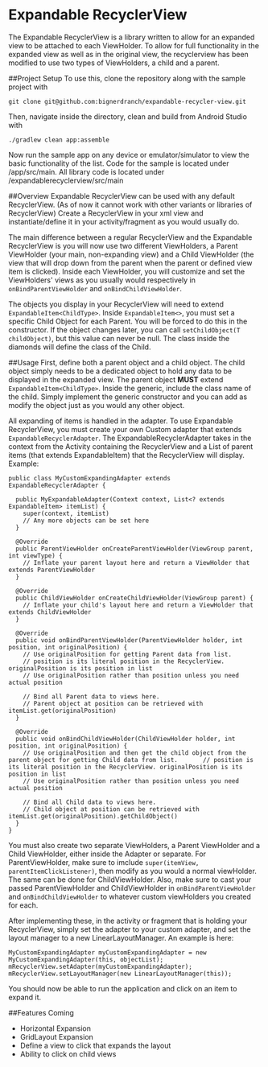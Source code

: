 # Expandable RecyclerView

The Expandable RecyclerView is a library written to allow for an expanded view to be attached to each ViewHolder. To allow for full functionality in the expanded view as well as in the original view, the recyclerview has been modified to use two types of ViewHolders, a child and a parent.

##Project Setup
To use this, clone the repository along with the sample project with
```
git clone git@github.com:bignerdranch/expandable-recycler-view.git
```

Then, navigate inside the directory, clean and build from Android Studio with
```
./gradlew clean app:assemble
```

Now run the sample app on any device or emulator/simulator to view the basic functionality of the list. Code for the sample is located under /app/src/main. All library code is located under /expandablerecyclerview/src/main

##Overview
Expandable RecyclerView can be used with any default RecyclerView. (As of now it cannot work with other variants or libraries of RecyclerView) Create a RecyclerView in your xml view and instantiate/define it in your activity/fragment as you would usually do.

The main difference between a regular RecyclerView and the Expandable RecyclerView is you will now use two different ViewHolders, a Parent ViewHolder (your main, non-expanding view) and a Child ViewHolder (the view that will drop down from the parent when the parent or defined view item is clicked). Inside each ViewHolder, you will customize and set the ViewHolders' views as you usually would respectively in ```onBindParentViewHolder``` and ```onBindChildViewHolder```. 

The objects you display in your RecyclerView will need to extend ```ExpandableItem<ChildType>```. Inside ```ExpandableItem<>```, you must set a specific Child Object for each Parent. You will be forced to do this in the constructor. If the object changes later, you can call ```setChildObject(T childObject)```, but this value can never be null. The class inside the diamonds will define the class of the Child.

##Usage
First, define both a parent object and a child object. The child object simply needs to be a dedicated object to hold any data to be displayed in the expanded view. The parent object **MUST** extend ```ExpandableItem<ChildType>```. Inside the generic, include the class name of the child. Simply implement the generic constructor and you can add as modify the object just as you would any other object.

All expanding of items is handled in the adapter. To use Expandable RecyclerView, you must create your own Custom adapter that extends ```ExpandableRecyclerAdapter```. The ExpandableRecyclerAdapter takes in the context from the Activity containing the RecyclerView and a List of parent items (that extends ExpandableItem) that the RecyclerView will display. Example:

```
public class MyCustomExpandingAdapter extends ExpandableRecyclerAdapter {

  public MyExpandableAdapter(Context context, List<? extends ExpandableItem> itemList) {
    super(context, itemList)
    // Any more objects can be set here
  }
  
  @Override
  public ParentViewHolder onCreateParentViewHolder(ViewGroup parent, int viewType) {
    // Inflate your parent layout here and return a ViewHolder that extends ParentViewHolder
  }
  
  @Override
  public ChildViewHolder onCreateChildViewHolder(ViewGroup parent) {
    // Inflate your child's layout here and return a ViewHolder that extends ChildViewHolder
  }
  
  @Override
  public void onBindParentViewHolder(ParentViewHolder holder, int position, int originalPosition) {
    // Use originalPosition for getting Parent data from list.
    // position is its literal position in the RecyclerView. originalPosition is its position in list
    // Use originalPosition rather than position unless you need actual position
    
    // Bind all Parent data to views here. 
    // Parent object at position can be retrieved with itemList.get(originalPosition)
  }
  
  @Override
  public void onBindChildViewHolder(ChildViewHolder holder, int position, int originalPosition) {
    // Use originalPosition and then get the child object from the parent object for getting Child data from list.       // position is its literal position in the RecyclerView. originalPosition is its position in list
    // Use originalPosition rather than position unless you need actual position
    
    // Bind all Child data to views here. 
    // Child object at position can be retrieved with itemList.get(originalPosition).getChildObject()
  }
}
```
 You must also create two separate ViewHolders, a Parent ViewHolder and a Child ViewHolder, either inside the Adapter or separate. For ParentViewHolder, make sure to imclude ```super(itemView, parentItemClickListener)```, then modify as you would a normal viewHolder. The same can be done for ChildViewHolder. Also, make sure to cast your passed ParentViewHolder and ChildViewHolder in ```onBindParentViewHolder``` and ```onBindChildViewHolder``` to whatever custom viewHolders you created for each.
 
 After implementing these, in the activity or fragment that is holding your RecyclerView, simply set the adapter to your custom adapter, and set the layout manager to a new LinearLayoutManager. An example is here:
 
 ```
 MyCustomExpandingAdapter myCustomExpandingAdapter = new MyCustomExpandingAdapter(this, objectList);
 mRecyclerView.setAdapter(myCustomExpandingAdapter);
 mRecyclerView.setLayoutManager(new LinearLayoutManager(this));
 ```
You should now be able to run the application and click on an item to expand it.
 
##Features Coming
  - Horizontal Expansion
  - GridLayout Expansion
  - Define a view to click that expands the layout
  - Ability to click on child views
